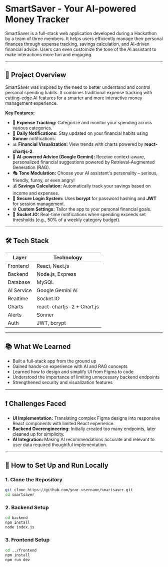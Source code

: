 # SmartSaver - Your AI-powered Money Tracker

SmartSaver is a full-stack web application developed during a Hackathon by a team of three members. It helps users efficiently manage their personal finances through expense tracking, savings calculation, and AI-driven financial advice. Users can even customize the tone of the AI assistant to make interactions more fun and engaging.

---

## 🚀 Project Overview

SmartSaver was inspired by the need to better understand and control personal spending habits. It combines traditional expense tracking with cutting-edge AI features for a smarter and more interactive money management experience.

**Key Features:**

- 💸 **Expense Tracking:** Categorize and monitor your spending across various categories.
- 🔔 **Daily Notifications:** Stay updated on your financial habits using **Sonner** notifications.
- 📊 **Financial Visualization:** View trends with charts powered by **react-chartjs-2**.
- 🧠 **AI-powered Advice (Google Gemini):** Receive context-aware, personalized financial suggestions powered by Retrieval-Augmented Generation (RAG).
- 🎭 **Tone Modulation:** Choose your AI assistant's personality – serious, friendly, funny, or even angry!
- 💰 **Savings Calculation:** Automatically track your savings based on income and expenses.
- 🔐 **Secure Login System:** Uses **bcrypt** for password hashing and **JWT** for session management.
- ⚙️ **Custom Settings:** Tailor the app to your personal financial goals.
- 🔄 **Socket.IO:** Real-time notifications when spending exceeds set thresholds (e.g., 50% of a weekly category budget).

---

## 🛠 Tech Stack

| Layer      | Technology                 |
| ---------- | -------------------------- |
| Frontend   | React, Next.js             |
| Backend    | Node.js, Express           |
| Database   | MySQL                      |
| AI Service | Google Gemini AI           |
| Realtime   | Socket.IO                  |
| Charts     | react-chartjs-2 + Chart.js |
| Alerts     | Sonner                     |
| Auth       | JWT, bcrypt                |

---

## 📚 What We Learned

- Built a full-stack app from the ground up
- Gained hands-on experience with AI and RAG concepts
- Learned how to design and simplify UI from Figma to code
- Understood the importance of limiting unnecessary backend endpoints
- Strengthened security and visualization features

---

## ❗ Challenges Faced

- **UI Implementation:** Translating complex Figma designs into responsive React components with limited React experience.
- **Backend Overengineering:** Initially created too many endpoints, later cleaned up for simplicity.
- **AI Integration:** Making AI recommendations accurate and relevant to user data required thoughtful implementation.

---

## 🧪 How to Set Up and Run Locally

### 1. Clone the Repository

```bash
git clone https://github.com/your-username/smartsaver.git
cd smartsaver
```

### 2. Backend Setup

```bash
cd backend
npm install
node index.js
```

### 3. Frontend Setup

```bash
cd ../frontend
npm install
npm run dev
```
